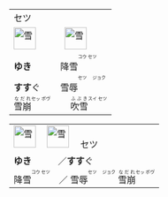 <table>
  <tr><td>  
    セツ
  </td><tr>  
  <tr><td>  
    <img src="https://glyphwiki.org/glyph/u96ea.svg" alt="雪" height="40">　　　
    <img src="https://glyphwiki.org/glyph/u4a2e.svg" alt="雪" height="40">
  </td><tr>  
  <tr><td>
    <b>ゆき</b>　　　
    降雪<ruby><rt><ruby>コウ<br>セツ</ruby></rt></ruby>
  </td><tr>
  <tr><td>
    <b>すす</b>ぐ　　
    雪辱<ruby><rt><ruby>セツ　<br>ジョク</ruby></rt></ruby>
  </td><tr>
  <tr><td>
    <ruby>雪崩<rt>なだれ</rt></ruby><ruby><rt><ruby>セッ<br>ポウ゚</ruby></rt></ruby>　　
    <ruby>吹雪<rt>ふぶき</rt></ruby><ruby><rt><ruby>スイ<br>セツ</ruby></rt></ruby>
  </td><tr>
</table>

<table>
  <tr><td>  
    <img src="https://glyphwiki.org/glyph/u96ea.svg" alt="雪" height="40">　
    <img src="https://glyphwiki.org/glyph/u4a2e.svg" alt="雪" height="40">　
    <ruby>セツ<br>　</ruby>
  </td><tr>  
  <tr><td><b>ゆき</b>　　　／<b>すす</b>ぐ </td><tr>    
  <tr><td>  
    降雪<ruby><rt><ruby>コウ<br>セツ</ruby></rt></ruby>　／
    雪辱<ruby><rt><ruby>セツ　<br>ジョク</ruby></rt></ruby>
    <ruby>雪崩<rt>なだれ</rt></ruby><ruby><rt><ruby>セッ<br>ポウ゚</ruby></rt></ruby>
  </td><tr>
</table>

